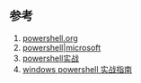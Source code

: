 ## 参考
1. [powershell.org](https://powershell.org/)
2. [powershell|microsoft](https://learn.microsoft.com/zh-cn/powershell/)
3. [powershell实战](https://weread.qq.com/web/bookDetail/82532520813ab6ddeg01614e)
4. [windows powershell 实战指南](https://weread.qq.com/web/bookDetail/75232d307159a12f7528121)